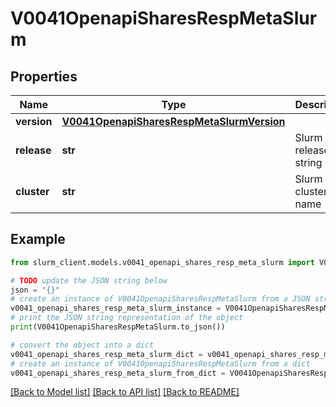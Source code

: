 # V0041OpenapiSharesRespMetaSlurm


## Properties

Name | Type | Description | Notes
------------ | ------------- | ------------- | -------------
**version** | [**V0041OpenapiSharesRespMetaSlurmVersion**](V0041OpenapiSharesRespMetaSlurmVersion.md) |  | [optional] 
**release** | **str** | Slurm release string | [optional] 
**cluster** | **str** | Slurm cluster name | [optional] 

## Example

```python
from slurm_client.models.v0041_openapi_shares_resp_meta_slurm import V0041OpenapiSharesRespMetaSlurm

# TODO update the JSON string below
json = "{}"
# create an instance of V0041OpenapiSharesRespMetaSlurm from a JSON string
v0041_openapi_shares_resp_meta_slurm_instance = V0041OpenapiSharesRespMetaSlurm.from_json(json)
# print the JSON string representation of the object
print(V0041OpenapiSharesRespMetaSlurm.to_json())

# convert the object into a dict
v0041_openapi_shares_resp_meta_slurm_dict = v0041_openapi_shares_resp_meta_slurm_instance.to_dict()
# create an instance of V0041OpenapiSharesRespMetaSlurm from a dict
v0041_openapi_shares_resp_meta_slurm_from_dict = V0041OpenapiSharesRespMetaSlurm.from_dict(v0041_openapi_shares_resp_meta_slurm_dict)
```
[[Back to Model list]](../README.md#documentation-for-models) [[Back to API list]](../README.md#documentation-for-api-endpoints) [[Back to README]](../README.md)


